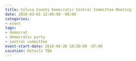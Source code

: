 ```yaml
---
title: Colusa County Democratic Central Committee Meeting
date: 2018-03-01 12:00:00 -08:00
categories:
- event
tags:
- democrat
- democratic party
- central committee
event-start-date: 2018-04-26 18:30:00 -07:00
Location: Details TBA
---
```


